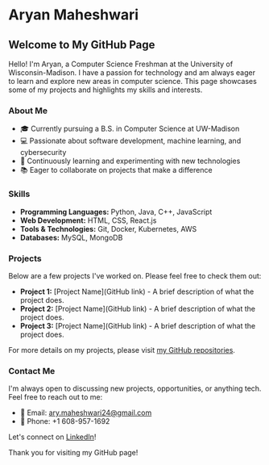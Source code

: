 # Aryan Maheshwari

## Welcome to My GitHub Page

Hello! I'm Aryan, a Computer Science Freshman at the University of Wisconsin-Madison. I have a passion for technology and am always eager to learn and explore new areas in computer science. This page showcases some of my projects and highlights my skills and interests.

### About Me

- 🎓 Currently pursuing a B.S. in Computer Science at UW-Madison
- 💻 Passionate about software development, machine learning, and cybersecurity
- 🌱 Continuously learning and experimenting with new technologies
- 📚 Eager to collaborate on projects that make a difference

### Skills

- **Programming Languages:** Python, Java, C++, JavaScript
- **Web Development:** HTML, CSS, React.js
- **Tools & Technologies:** Git, Docker, Kubernetes, AWS
- **Databases:** MySQL, MongoDB

### Projects

Below are a few projects I've worked on. Please feel free to check them out:

- **Project 1:** [Project Name](GitHub link) - A brief description of what the project does.
- **Project 2:** [Project Name](GitHub link) - A brief description of what the project does.
- **Project 3:** [Project Name](GitHub link) - A brief description of what the project does.

For more details on my projects, please visit [my GitHub repositories](https://github.com/yourGitHubUsername).

### Contact Me

I'm always open to discussing new projects, opportunities, or anything tech. Feel free to reach out to me:

- 📧 Email: [ary.maheshwari24@gmail.com](mailto:ary.maheshwari24@gmail.com)
- 📱 Phone: +1 608-957-1692

Let's connect on [LinkedIn](https://www.linkedin.com/in/yourLinkedInProfile)!

Thank you for visiting my GitHub page!
